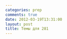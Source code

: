 ```yaml
---
categories: prep
comments: true
date: 2012-03-19T13:31:00
layout: post
title: Темы для 281
---
```


